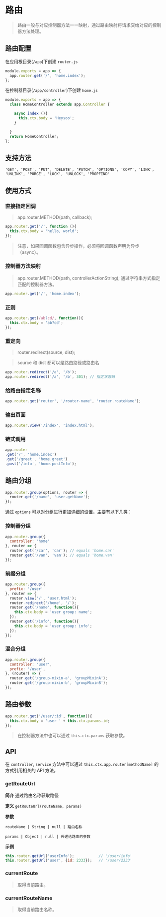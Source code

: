 # 路由
> 路由一般与对应控制器方法一一映射，通过路由映射将请求交给对应的控制器方法处理。

## 路由配置
在应用根目录(`/app`)下创建 `router.js`
```js
module.exports = app => {
  app.router.get('/', 'home.index');
};
```
在控制器目录(`/app/controller`)下创建 `home.js`
```js
module.exports = app => {
  class HomeController extends app.Controller {

    async index (){
      this.ctx.body = 'Heysoo';
    }

  }
  return HomeController;
};
```

## 支持方法
`'GET', 'POST', 'PUT', 'DELETE', 'PATCH', 'OPTIONS', 'COPY', 'LINK', 'UNLINK', 'PURGE', 'LOCK', 'UNLOCK', 'PROPFIND'`

## 使用方式

### 直接指定回调
> app.router.METHOD(path, callback);

```js
app.router.get('/', function (){
  this.ctx.body = 'hello, world';
});
```
> 注意，如果回调函数包含异步操作，必须将回调函数声明为异步（async）。

### 控制器方法映射
> app.router.METHOD(path, controllerActionString); 通过字符串方式指定匹配的控制器方法。

```js
app.router.get('/', 'home.index');
```

### 正则
```js
app.router.get(/ab?cd/, function(){
  this.ctx.body = 'ab?cd';
});
```

### 重定向
> router.redirect(source, dist);

> source 和 dist 都可以是路由路径或路由名

```js
app.router.redirect('/a', '/b');
app.router.redirect('/a', '/b', 301); // 指定状态码
```

### 给路由指定名称
```js
app.router.get('router', '/router-name', 'router.routeName');
```

### 输出页面
```js
app.router.view('/index', 'index.html');
```

### 链式调用
```js
app.router
.get('/', 'home.index')
.get('/greet', 'home.greet')
.post('/info', 'home.postInfo');
```

## 路由分组
```js
app.router.group(options, router => {
  router.get('/name', 'user.getName');
});
```
通过 `options` 可以对分组进行更加详细的设置，主要有以下几类：
### 控制器分组
```js
app.router.group({
  controller: 'home'
}, router => {
  router.get('/car', 'car'); // equals 'home.car'
  router.get('/van', 'van'); // equals 'home.van'
});
```

### 前缀分组
```js
app.router.group({
  prefix: '/user'
}, router => {
  router.view('/', 'user.html');
  router.redirect('/home', '/');
  router.get('/name', function(){
    this.ctx.body = 'user group: name';
  });
  router.get('/info', function(){
    this.ctx.body = 'user group: info';
  });
});
```

### 混合分组
```js
app.router.group({
  controller: 'user',
  prefix: '/user',
}, (router) => {
  router.get('/group-mixin-a', 'groupMixinA');
  router.get('/group-mixin-b', 'groupMixinB');
});
```

## 路由参数
```js
app.router.get('/user/:id', function(){
  this.ctx.body = 'user ' + this.ctx.params.id;
});
```
> 在控制器方法中也可以通过 `this.ctx.params` 获取参数。


## API
在 `controller`, `service` 方法中可以通过 `this.ctx.app.router[methodName]` 的方式引用相关的 API 方法。

### getRouteUrl

**简介** 通过路由名称获取路径

**定义** `getRouteUrl(routeName, params)`

**参数** 

`routeName | String | null | 路由名称`

`params | Object | null | 传递给路由的参数`

**示例**

```js
this.router.getUrl('userInfo');           // '/user/info'
this.router.getUrl('user', {id: 2333});   // '/user/2333'
```

### currentRoute
> 取得当前路由。

### currentRouteName
> 取得当前路由名称。
